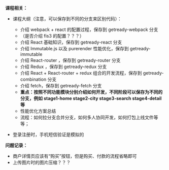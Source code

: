 **课程相关：**

- 课程大纲（注意，可以保存到不同的分支来区别代码）：
    - 介绍 webpack + react 的配置过程，保存到 getready-webpack 分支
    - （是否介绍 fis3 的配置？？？）
    - 介绍 React 基础知识，保存到 getready-react 分支
    - 介绍 Immutable.js 以及 purerender 性能优化，保存到 getready-immutable
    - 介绍 React-router ，保存到 getready-router 分支
    - 介绍 Redux ，保存到 getready-redux 分支
    - 介绍 React + React-router + redux 组合的开发流程，保存到 getready-combination 分支
    - 介绍 fetch，保存到 getready-fetch 分支
    - **重点：按照不同功能模块分别介绍如何开发，不同阶段可以保存为不同的分支，例如 stage1-home stage2-city stage3-search stage4-detail 等**
    - 性能优化方案总结
    - 流程：如何拉分支合并分支，如何多人协同开发，如何打包上线文件等等；

- 登录注册时，手机短信验证是模拟的

**问题记录：**

- 商户详情页应该有“购买”按钮，但是购买、付款的流程省略即可
- 上传图片时的图片压缩？？？